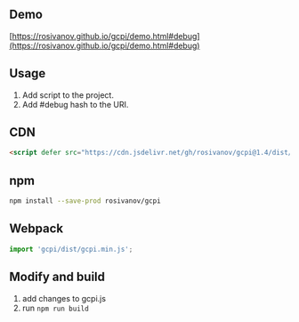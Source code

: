 ## Demo
[https://rosivanov.github.io/gcpi/demo.html#debug](https://rosivanov.github.io/gcpi/demo.html#debug)

## Usage
1. Add script to the project.
2. Add #debug hash to the URI.

## CDN
```html
<script defer src="https://cdn.jsdelivr.net/gh/rosivanov/gcpi@1.4/dist/gcpi.min.js"></script>
```
## npm
```sh
npm install --save-prod rosivanov/gcpi
```
## Webpack
```js
import 'gcpi/dist/gcpi.min.js';
```
## Modify and build
1. add changes to gcpi.js
2. run `npm run build`
